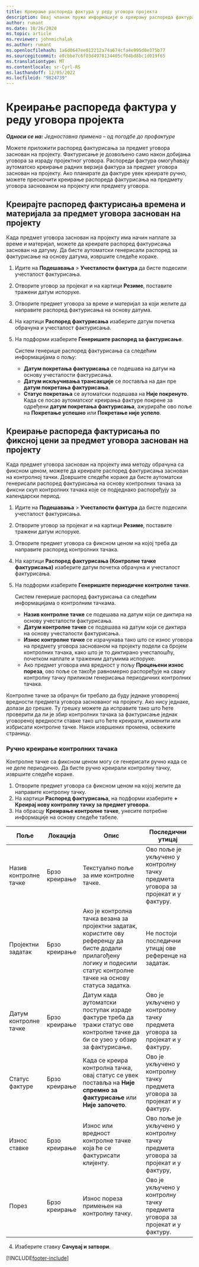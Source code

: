 ```yaml
---
title: Креирање распореда фактура у реду уговора пројекта
description: Овај чланак пружа информације о креирању распореда фактура и контролних тачака.
author: rumant
ms.date: 10/26/2020
ms.topic: article
ms.reviewer: johnmichalak
ms.author: rumant
ms.openlocfilehash: 1a6d0647ee012212a74a674cfa4e995d0e375b77
ms.sourcegitcommit: e0cbbe7c6f03d4978134405cf04bd8bc1d019f65
ms.translationtype: MT
ms.contentlocale: sr-Cyrl-RS
ms.lasthandoff: 12/05/2022
ms.locfileid: "9824739"
---
```

# <a name="create-invoice-schedules-on-a-project-contract-line"></a>Креирање распореда фактура у реду уговора пројекта

_**Односи се на:** Једноставна примена – од погодбе до профактуре_

Можете приложити распоред фактурисања за предмет уговора заснован на пројекту. Фактурисање је дозвољено само након добијања уговора за израду пројектног уговора. Распореди фактура омогућавају аутоматско креирање радних верзија фактура за предмет уговора заснован на пројекту. Ако планирате да фактуре увек креирате ручно, можете прескочити креирање распореда фактурисања на предмету уговора заснованом на пројекту или предмету уговора.

## <a name="create-a-time-and-material-invoice-schedule-for-a-project-based-contract-line"></a>Креирајте распоред фактурисања времена и материјала за предмет уговора заснован на пројекту

Када предмет уговора заснован на пројекту има начин наплате за време и материјал, можете да креирате распоред фактурисања заснован на датуму. Да бисте аутоматски генерисали распоред за фактурисање на основу датума, извршите следеће кораке.

1. Идите на **Подешавања** > **Учесталости фактура** да бисте подесили учесталост фактурисања.
2. Отворите уговор за пројекат и на картици **Резиме**, поставите тражени датум испоруке.
3. Отворите предмет уговора за време и материјал за који желите да направите распоред фактурисања на основу датума. 
4. На картици **Распоред фактурисања** изаберите датум почетка обрачуна и учесталост фактурисања. 
5. На подформи изаберите **Генеришите распоред за фактурисање**.

    Систем генерише распоред фактурисања са следећим информацијама о пољу:

    - **Датум покретања фактурисања** се подешава на датум на основу учесталости фактурисања.
    - **Датум искључивања трансакције** се поставља на дан пре **датум покретања фактурисања**.
    - **Статус покретања** се аутоматски подешава на **Није покренуто**. Када се посао аутоматског креирања фактуре покрене за одређени **датум покретања фактурисања**, ажурираће ово поље на **Покретање успешно** или **Покретање није успело**.

## <a name="create-a-fixed-price-invoice-schedule-for-a-project-based-contract-line"></a>Креирање распореда фактурисања по фиксној цени за предмет уговора заснован на пројекту

Када предмет уговора заснован на пројекту има методу обрачуна са фиксном ценом, можете да креирате распоред фактурисања заснован на контролној тачки. Довршите следеће кораке да бисте аутоматски генерисали распоред фактурисања на основу контролних тачака за фиксни скуп контролних тачака које се подједнако распоређују за календарски период.

1. Идите на **Подешавања** > **Учесталости фактура** да бисте подесили учесталост фактурисања.
2. Отворите уговор за пројекат и на картици **Резиме**, поставите тражени датум испоруке.
3. Отворите предмет уговора са фиксном ценом на којој треба да направите распоред контролних тачака. 
4. На картици **Распоред фактурисања (Контролне тачке фактурисања)** изаберите датум почетка обрачуна и учесталост фактурисања. 
5. На подформи изаберите **Генеришите периодичне контролне тачке**.

    Систем генерише распоред фактурисања са следећим информацијама о контролним тачкама.

    - **Назив контролне тачке** се подешава на датум који се диктира на основу учесталости фактурисања.
    - **Датум контролне тачке** се подешава на датум који се диктира на основу учесталости фактурисања.
    - **Износ контролне тачке** се израчунава тако што се износ уговора на предмету уговора заснованом на пројекту подели са бројем контролних тачака, како што је то диктирано учесталошћу, почетком наплате и траженим датумима испоруке.
    - Ако предмет уговора има вредност у пољу **Процењени износ пореза**, ово поље се такође равномерно распоређује на сваку контролну тачку приликом генерисања периодичних контролних тачака.

Контролне тачке за обрачун би требало да буду једнаке уговореној вредности предмета уговора заснованог на пројекту. Ако нису једнаке, долази до грешке. Ту грешку можете да исправите тако што ћете проверити да ли је збир контролних тачака за фактурисање једнак уговореној вредности ставке тако што ћете креирати, изменити или избрисати контролне тачке. Након извршених промена, освежите страницу.

### <a name="manually-create-milestones"></a>Ручно креирање контролних тачака

Контролне тачке са фиксном ценом могу се генерисати ручно када се не деле периодично. Да бисте ручно креирали контролну тачку, извршите следеће кораке.

1. Отворите предмет уговора са фиксном ценом на којој желите да направите контролну тачку. 
2. На картици **Распоред фактурисања**, на подформи изаберите **+ Креирај нову контролну тачку за предмет уговора**.
3. На обрасцу **Креирање контролне тачке**, унесите потребне информације на основу следеће табеле. 

| Поље | Локација | Опис | Последични утицај |
| --- | --- | --- | --- |
| Назив контролне тачке | Брзо креирање | Текстуално поље за име контролне тачке. | Ово поље је укључено у контролну тачку предмета уговора за пројекат и у фактуру. |
| Пројектни задатак | Брзо креирање | Ако је контролна тачка везана за пројектни задатак, користите ову референцу да бисте додали прилагођену логику и подесили статус контролне тачке на основу статуса задатка. | Не постоји последични утицај ове референце на задатак. |
| Датум контролне тачке | Брзо креирање | Датум када аутоматски поступак израде фактуре треба да тражи статус ове контролне тачке да би се узео у обзир за фактурисање. | Ово је укључено у контролну тачку предмета уговора за пројекат и у фактуру. |
| Статус фактуре | Брзо креирање | Када се креира контролна тачка, овај статус се увек поставља на **Није спремно за фактурисање** или **Није започето**. | Ово је укључено у контролну тачку предмета уговора за пројекат и у фактуру. |
| Износ ставке | Брзо креирање | Износ или вредност контролне тачке која ће се фактурисати клијенту. | Ово поље је укључено у контролну тачку предмета уговора за пројекат и у фактуру, |
| Порез | Брзо креирање | Износ пореза примењен на контролну тачку. | Ово је укључено у контролну тачку предмета уговора за пројекат и у фактуру. |

4. Изаберите ставку **Сачувај и затвори**.


[!INCLUDE[footer-include](../../includes/footer-banner.md)]
